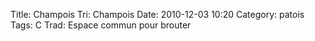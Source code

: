 Title: Champois
Tri: Champois
Date: 2010-12-03 10:20
Category: patois
Tags: C
Trad: Espace commun pour brouter

